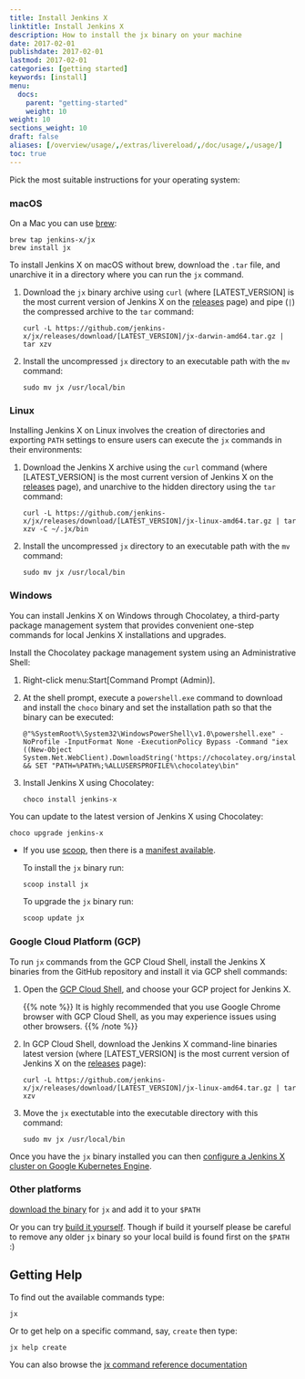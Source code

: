 ```yaml
---
title: Install Jenkins X
linktitle: Install Jenkins X
description: How to install the jx binary on your machine
date: 2017-02-01
publishdate: 2017-02-01
lastmod: 2017-02-01
categories: [getting started]
keywords: [install]
menu:
  docs:
    parent: "getting-started"
    weight: 10
weight: 10
sections_weight: 10
draft: false
aliases: [/overview/usage/,/extras/livereload/,/doc/usage/,/usage/]
toc: true
---
```


Pick the most suitable instructions for your operating system:

### macOS

On a Mac you can use [brew](https://brew.sh/):

```shell
brew tap jenkins-x/jx
brew install jx
```

To install Jenkins X on macOS without brew, download the `.tar` file, and unarchive it in a directory where you can run the `jx` command.

1.  Download the `jx` binary archive using `curl` (where
    \[LATEST\_VERSION\] is the most current version of Jenkins X on the [releases](https://github.com/jenkins-x/jx/releases/) page) and pipe (`|`) the compressed archive to
    the `tar` command:

        curl -L https://github.com/jenkins-x/jx/releases/download/[LATEST_VERSION]/jx-darwin-amd64.tar.gz | tar xzv

2.  Install the uncompressed `jx` directory to an executable path with
    the `mv` command:

        sudo mv jx /usr/local/bin


### Linux

Installing Jenkins X on Linux involves the creation of directories and
exporting `PATH` settings to ensure users can execute the `jx` commands
in their environments:

1.  Download the Jenkins X archive using the `curl` command (where
    \[LATEST\_VERSION\] is the most current version of Jenkins X on the [releases](https://github.com/jenkins-x/jx/releases/) page), and unarchive to the hidden directory
    using the `tar` command:

        curl -L https://github.com/jenkins-x/jx/releases/download/[LATEST_VERSION]/jx-linux-amd64.tar.gz | tar xzv -C ~/.jx/bin

2.  Install the uncompressed `jx` directory to an executable path with
    the `mv` command:

        sudo mv jx /usr/local/bin



### Windows

You can install Jenkins X on Windows through Chocolatey, a third-party package management system that provides convenient one-step commands for local Jenkins X installations and upgrades.

Install the Chocolatey package management system using an Administrative
Shell:

1.  Right-click menu:Start\[Command Prompt (Admin)\].

2.  At the shell prompt, execute a `powershell.exe` command to download
    and install the `choco` binary and set the installation path so that
    the binary can be executed:

        @"%SystemRoot%\System32\WindowsPowerShell\v1.0\powershell.exe" -NoProfile -InputFormat None -ExecutionPolicy Bypass -Command "iex ((New-Object System.Net.WebClient).DownloadString('https://chocolatey.org/install.ps1'))" && SET "PATH=%PATH%;%ALLUSERSPROFILE%\chocolatey\bin"

3.  Install Jenkins X using Chocolatey:

        choco install jenkins-x

You can update to the latest version of Jenkins X using Chocolatey:

    choco upgrade jenkins-x


- If you use [scoop](https://scoop.sh), then there is a [manifest available](https://github.com/lukesampson/scoop/blob/master/bucket/jx.json).

  To install the `jx` binary run:

  ```cmd
  scoop install jx
  ```

  To upgrade the `jx` binary run:

  ```cmd
  scoop update jx
  ```

### Google Cloud Platform (GCP)

To run `jx` commands from the GCP Cloud Shell, install the Jenkins X
binaries from the GitHub repository and install it via GCP shell
commands:

1.  Open the [GCP Cloud
    Shell](https://cloud.google.com/shell/docs/starting-cloud-shell),
    and choose your GCP project for Jenkins X.

    {{% note %}}
    It is highly recommended that you use Google Chrome browser with
    GCP Cloud Shell, as you may experience issues using other
    browsers.
    {{% /note %}}

2.  In GCP Cloud Shell, download the Jenkins X command-line binaries
    latest version (where \[LATEST\_VERSION\] is the most current version of Jenkins X on the [releases](https://github.com/jenkins-x/jx/releases/) page):

        curl -L https://github.com/jenkins-x/jx/releases/download/[LATEST_VERSION]/jx-linux-amd64.tar.gz | tar xzv

3.  Move the `jx` exectutable into the executable directory with this
    command:

        sudo mv jx /usr/local/bin

Once you have the `jx` binary installed you can then [configure a
Jenkins X cluster on Google Kubernetes
Engine](/getting-started/create-cluster/).



### Other platforms

[download the binary](https://github.com/jenkins-x/jx/releases) for `jx` and add it to your `$PATH`

Or you can try [build it yourself](https://github.com/jenkins-x/jx/blob/master/docs/contributing/hacking.md). Though if build it yourself please be careful to remove any older `jx` binary so your local build is found first on the `$PATH` :)

## Getting Help

To find out the available commands type:

    jx

Or to get help on a specific command, say, `create` then type:

    jx help create

You can also browse the [jx command reference documentation](/commands/jx)
